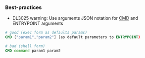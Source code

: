 ### Best-practices


* DL3025 warning: Use arguments JSON notation for [CMD](https://docs.docker.com/engine/reference/builder/#cmd) and ENTRYPOINT arguments
```Dockerfile
# good (exec form as defaults params)
CMD ["param1","param2"] (as default parameters to ENTRYPOINT)

# bad (shell form)
CMD command param1 param2
```